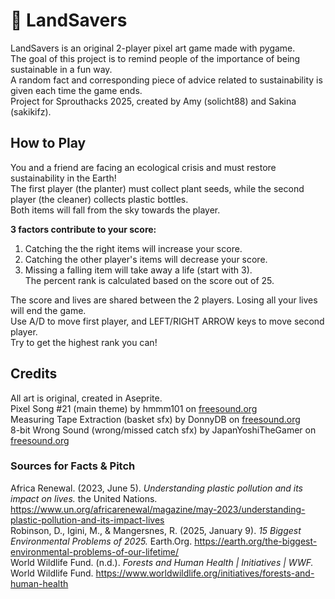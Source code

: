 # 🌱 LandSavers  
LandSavers is an original 2-player pixel art game made with pygame.  
The goal of this project is to remind people of the importance of being sustainable in a fun way.  
A random fact and corresponding piece of advice related to sustainability is given each time the game ends.  
Project for Sprouthacks 2025, created by Amy (solicht88) and Sakina (sakikifz).  

## How to Play  
You and a friend are facing an ecological crisis and must restore sustainability in the Earth!  
The first player (the planter) must collect plant seeds, while the second player (the cleaner) collects plastic bottles.  
Both items will fall from the sky towards the player.  

**3 factors contribute to your score:**  
1. Catching the the right items will increase your score.  
2. Catching the other player's items will decrease your score.  
3. Missing a falling item will take away a life (start with 3).  
The percent rank is calculated based on the score out of 25.  

The score and lives are shared between the 2 players. Losing all your lives will end the game.  
Use A/D to move first player, and LEFT/RIGHT ARROW keys to move second player.  
Try to get the highest rank you can!  

## Credits  
All art is original, created in Aseprite.  
Pixel Song #21 (main theme) by hmmm101 on [freesound.org](https://freesound.org/people/hmmm101/sounds/338371/)  
Measuring Tape Extraction (basket sfx) by DonnyDB on [freesound.org](https://freesound.org/people/DonnyDB/sounds/765397/)  
8-bit Wrong Sound (wrong/missed catch sfx) by JapanYoshiTheGamer on [freesound.org](https://freesound.org/people/JapanYoshiTheGamer/sounds/361260/)  
### Sources for Facts & Pitch  
Africa Renewal. (2023, June 5). _Understanding plastic pollution and its impact on lives._ the United Nations. https://www.un.org/africarenewal/magazine/may-2023/understanding-plastic-pollution-and-its-impact-lives  
Robinson, D., Igini, M., & Mangersnes, R. (2025, January 9). _15 Biggest Environmental Problems of 2025._ Earth.Org. https://earth.org/the-biggest-environmental-problems-of-our-lifetime/  
World Wildlife Fund. (n.d.). _Forests and Human Health | Initiatives | WWF._ World Wildlife Fund. https://www.worldwildlife.org/initiatives/forests-and-human-health  